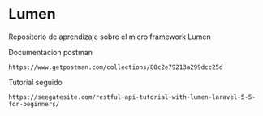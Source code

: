 # Lumen
Repositorio de aprendizaje sobre el micro framework Lumen


Documentacion postman
````
https://www.getpostman.com/collections/80c2e79213a299dcc25d
````
Tutorial seguido
````
https://seegatesite.com/restful-api-tutorial-with-lumen-laravel-5-5-for-beginners/
````